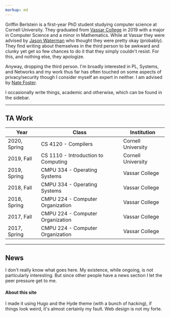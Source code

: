 ```yaml
---
markup: md
---
```


Griffin Berlstein is a first-year PhD student studying computer science at
Cornell University. They graduated from [Vassar College](https://www.vassar.edu/)
in 2019 with a major in Computer Science and a minor in Mathematics. While at
Vassar they were advised by
[Jason Waterman](https://www.vassar.edu/faculty/jawaterman/)
who thought they were pretty okay (probably). They find writing
about themselves in the third person to be awkward and clunky yet get so few
chances to do it that they simply couldn't resist. For this, and nothing else,
they apologize.

Anyway, dropping the third person. I'm broadly interested in PL, Systems, and
Networks and my work thus far has often touched on some aspects of
privacy/security though I consider myself an expert in neither. I am advised by
[Nate Foster](https://www.cs.cornell.edu/~jnfoster/).

I occasionally write things, academic and otherwise, which can be found in the
sidebar.

---

## TA Work

| Year           | Class                            |  Institution    |
-----------------|----------------------------------|-----------------|
| 2020, Spring   | CS 4120 - Compilers              | Cornell University |
| 2019, Fall     | CS 1110 - Introduction to Computing | Cornell University|
| 2019, Spring   | CMPU 334 - Operating Systems     | Vassar College  |
| 2018, Fall     | CMPU 334 - Operating Systems     | Vassar College  |
| 2018, Spring   | CMPU 224 - Computer Organization | Vassar College  |
| 2017, Fall     | CMPU 224 - Computer Organization | Vassar College  |
| 2017, Spring   | CMPU 224 - Computer Organization | Vassar College  |

---

## News

I don't really know what goes here. My existence, while ongoing, is not
particularly interesting. But since other people have a news section I let the
peer pressure get to me.


#### About this site

I made it using Hugo and the Hyde theme (with a bunch of hacking), if things
look weird, it's almost certainly my fault. Web design is not my forte.

